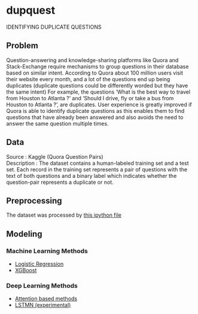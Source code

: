 # dupquest
IDENTIFYING DUPLICATE QUESTIONS

## Problem
<p>Question-answering and knowledge-sharing platforms like Quora and Stack-Exchange require mechanisms to group questions in their database based on similar intent. According to Quora about 100 million users visit their website every month, and a lot of the questions end up being duplicates (duplicate questions could be differently worded but they have the same intent)
For example, the questions ‘What is the best way to travel from Houston to Atlanta ?’ and  ‘Should I drive, fly or take a bus from Houston to Atlanta ?’, are duplicates. 
User experience is greatly improved if Quora is able to identify duplicate questions as this enables them to find questions that have already been answered and also avoids the need to answer the same question multiple times.</p>

## Data
Source : Kaggle (Quora Question Pairs)<br>
Description : The dataset contains a human-labeled training set and a test set. Each record in the training set represents a pair of questions with the text of both questions and a binary label which indicates whether the question-pair represents a duplicate or not.

## Preprocessing
The dataset was processed by [this ipython file](src/tfidf_word2vec.ipynb)

## Modeling

### Machine Learning Methods
<ul>
  <li><a href='src/tfidf_word2vec.ipynb'>Logistic Regression</a></li>
  <li><a href='src/tfidf_word2vec.ipynb'>XGBoost</a></li>
</ul>

### Deep Learning Methods
<ul>
  <li><a href='src/DL_encode_attend.ipynb'>Attention based methods</a></li>
  <li><a href='src/DL_LSTMN.ipynb'>LSTMN (experimental)</a></li>
</ul>
